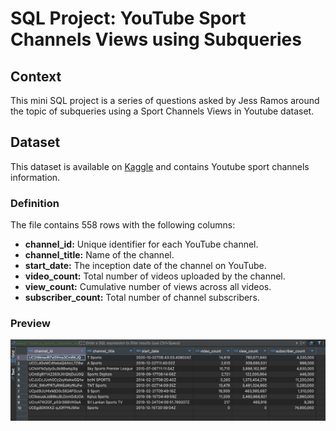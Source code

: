 # SQL Project: YouTube Sport Channels Views using Subqueries

## Context
This mini SQL project is a series of questions asked by Jess Ramos around the topic of subqueries using a Sport Channels Views in Youtube dataset.

## Dataset
This dataset is available on [Kaggle](https://www.kaggle.com/datasets/kanchana1990/youtube-sports-channels-statistics?resource=download) and contains Youtube sport channels information.

### Definition

The file contains 558 rows with the following columns:
* **channel_id:** Unique identifier for each YouTube channel.
* **channel_title:** Name of the channel.
* **start_date:** The inception date of the channel on YouTube.
* **video_count:** Total number of videos uploaded by the channel.
* **view_count:** Cumulative number of views across all videos.
* **subscriber_count:** Total number of channel subscribers.

### Preview

<img src="https://github.com/mboss10/SQL-Project-YouTube-Sport-Channels-Views-using-Subqueries/blob/main/YoutubeSportChannelsPreview.png" width="600">
